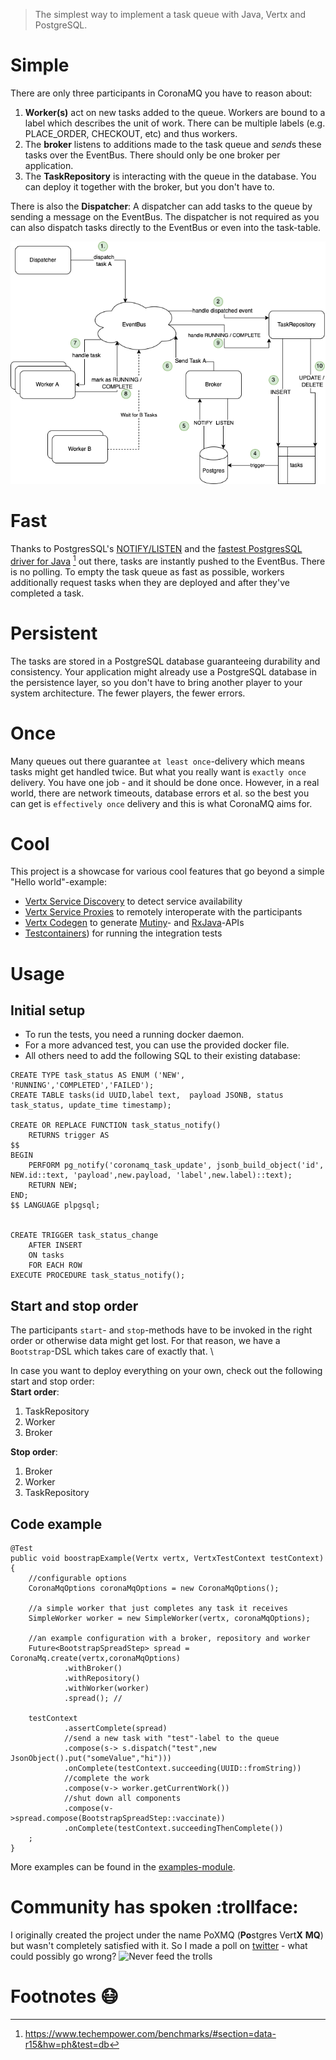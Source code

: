 >The simplest way to implement a task queue with Java, Vertx and PostgreSQL. 

# Simple
There are only three participants in CoronaMQ you have to reason about:
1. **Worker(s)** act on new tasks added to the queue. Workers are bound to a label which describes the unit of work.
There can be multiple labels (e.g. PLACE_ORDER, CHECKOUT, etc) and thus workers.
2. The **broker** listens to additions made to the task queue and *send*s these tasks over the EventBus. There should only
be one broker per application.
3. The **TaskRepository** is interacting with the queue in the database. You can deploy it together with the broker, but you don't have to.

There is also the **Dispatcher**: A dispatcher can add tasks to the queue by sending a message on the EventBus. The dispatcher is not
required as you can also dispatch tasks directly to the EventBus or even into the task-table.

![Corona MQ Overview](doc/img/CoronaMQOverview.png?raw=true "Corona MQ Overview")

# Fast 
Thanks to PostgresSQL's [NOTIFY/LISTEN](https://www.postgresql.org/docs/current/sql-notify.html) and the
[fastest PostgresSQL driver for Java](https://github.com/eclipse-vertx/vertx-sql-client) [^1] 
out there, tasks are instantly pushed to the EventBus. There is no polling. To empty the task queue as fast as possible, 
workers additionally request tasks when they are deployed and after they've completed a task.

# Persistent 
The tasks are stored in a PostgreSQL database guaranteeing durability and consistency. Your application might already 
use a PostgreSQL database in the persistence layer, so you don't have to bring another player to your system architecture.
The fewer players, the fewer errors.  

# Once
Many queues out there guarantee `at least once`-delivery which means tasks might get handled twice. But what you really want 
is `exactly once` delivery. You have one job - and it should be done once. However, in a real world, there are network timeouts, 
database errors et al. so the best you can get is `effectively once` delivery and this is what CoronaMQ aims for.

# Cool
This project is a showcase for various cool features that go beyond a simple "Hello world"-example:
- [Vertx Service Discovery](https://vertx.io/docs/vertx-service-discovery/java/) to detect service availability
- [Vertx Service Proxies](https://vertx.io/docs/vertx-service-proxy/java/) to remotely interoperate with the participants
- [Vertx Codegen](https://github.com/vert-x3/vertx-codegen) to generate [Mutiny](https://smallrye.io/smallrye-mutiny/)-
  and [RxJava](https://github.com/ReactiveX/RxJava)-APIs
- [Testcontainers](https://www.testcontainers.org/)) for running the integration tests

# Usage 

## Initial setup
- To run the tests, you need a running docker daemon.
- For a more advanced test, you can use the provided docker file.
- All others need to add the following SQL to their existing database:
```
CREATE TYPE task_status AS ENUM ('NEW', 'RUNNING','COMPLETED','FAILED');
CREATE TABLE tasks(id UUID,label text, 	payload JSONB, status task_status, update_time timestamp);

CREATE OR REPLACE FUNCTION task_status_notify()
	RETURNS trigger AS
$$
BEGIN
	PERFORM pg_notify('coronamq_task_update', jsonb_build_object('id', NEW.id::text, 'payload',new.payload, 'label',new.label)::text);
	RETURN NEW;
END;
$$ LANGUAGE plpgsql;


CREATE TRIGGER task_status_change
	AFTER INSERT
	ON tasks
	FOR EACH ROW
EXECUTE PROCEDURE task_status_notify();
``` 

## Start and stop order
The participants `start`- and `stop`-methods have to be invoked in the right order or otherwise data might get lost. 
For that reason, we have a `Bootstrap`-DSL which takes care of exactly that. \

In case you want to deploy everything on your own, check out the following start and stop order:\
**Start order**:
 1. TaskRepository
 2. Worker
 3. Broker

**Stop order**:
1. Broker
2. Worker
3. TaskRepository


## Code example

```
@Test
public void boostrapExample(Vertx vertx, VertxTestContext testContext){
    //configurable options
    CoronaMqOptions coronaMqOptions = new CoronaMqOptions();
    
    //a simple worker that just completes any task it receives
    SimpleWorker worker = new SimpleWorker(vertx, coronaMqOptions);
    
    //an example configuration with a broker, repository and worker
    Future<BootstrapSpreadStep> spread = CoronaMq.create(vertx,coronaMqOptions)
            .withBroker()
            .withRepository()
            .withWorker(worker)
            .spread(); //
            
    testContext
            .assertComplete(spread)
            //send a new task with "test"-label to the queue
            .compose(s-> s.dispatch("test",new JsonObject().put("someValue","hi")))
            .onComplete(testContext.succeeding(UUID::fromString))
            //complete the work
            .compose(v-> worker.getCurrentWork())
            //shut down all components
            .compose(v->spread.compose(BootstrapSpreadStep::vaccinate))
            .onComplete(testContext.succeedingThenComplete())
    ;
}
```
More examples can be found in the [examples-module](/examples).

# Community has spoken :trollface:
I originally created the project under the name PoXMQ (**Po**stgres Vert**X** **MQ**) but wasn't
completely satisfied with it. So I made a poll on [twitter](https://twitter.com/klingspoon/status/1245657559484076034) - what could possibly go wrong?
![Never feed the trolls](doc/img/NeverFeedTheTrolls.png?raw=true "never feed the trolls")

# Footnotes :mask:
[^1]: https://www.techempower.com/benchmarks/#section=data-r15&hw=ph&test=db
